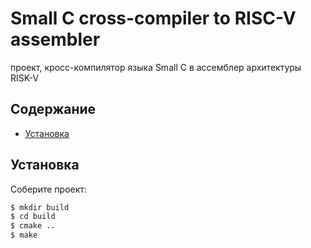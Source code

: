 # Small C cross-compiler to RISC-V assembler
проект, кросс-компилятор языка Small C в ассемблер архитектуры RISK-V

## Содержание
- [Установка](#начало-работы)

## Установка
Соберите проект:
```sh
$ mkdir build
$ cd build
$ cmake ..
$ make
```
